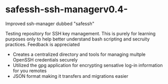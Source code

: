 # safessh-ssh-managerv0.4-

Improved ssh-manager dubbed "safessh"

Testing repository for SSH key management. This is purely for learning purposes only to help better understand bash scripting and secruity practices. Feedback is appreciated

- Creates a centralized directory and tools for managing multple OpenSSH credentials securely
- Utilized the gpg application for encrypting sensative log-in information for you remotes
- JSON format making it transfers and migrations easier


